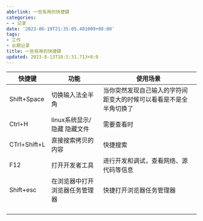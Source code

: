 ```yaml
---
abbrlink: 一些有用的快捷键
categories:
- - 记录
date: '2023-06-19T21:35:05.401009+08:00'
tags:
- 工作
- 长期记录
title: 一些有用的快捷键
updated: 2023-8-13T18:5:31.713+8:0
---
```

| 快捷键       | 功能                           | 使用场景                                                           |
| ------------ | ------------------------------ | ------------------------------------------------------------------ |
| Shift+Space  | 切换输入法全半角               | 当你突然发现自己输入的字符间距变大的时候可以看看是不是全半角切换了 |
| Ctrl+H       | linux系统显示/隐藏 隐藏文件    | 需要查看时                                                         |
| CTrl+Shift+L | 直接搜索拷贝的内容             | 快捷搜索                                                           |
| F12          | 打开开发者工具                 | 进行开发和调试，查看网络、源代码等信息                             |
| Shift+esc    | 在浏览器中打开浏览器任务管理器 | 快捷打开浏览器任务管理器                                           |
|              |                                |                                                                    |
|              |                                |                                                                    |
|              |                                |                                                                    |
|              |                                |                                                                    |
